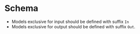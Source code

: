 # Schema

- Models exclusive for input should be defined with suffix `In`
- Models exclusive for output should be defined with suffix `Out`.